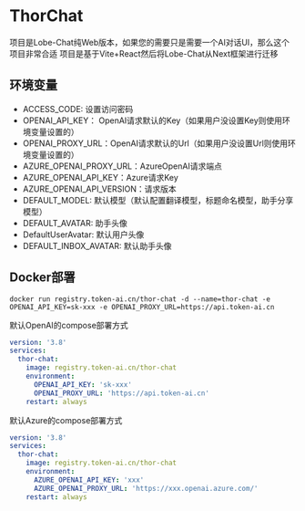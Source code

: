 # ThorChat

项目是Lobe-Chat纯Web版本，如果您的需要只是需要一个AI对话UI，那么这个项目非常合适
项目是基于Vite+React然后将Lobe-Chat从Next框架进行迁移 

## 环境变量

- ACCESS_CODE: 设置访问密码
- OPENAI_API_KEY： OpenAI请求默认的Key（如果用户没设置Key则使用环境变量设置的）
- OPENAI_PROXY_URL：OpenAI请求默认的Url（如果用户没设置Url则使用环境变量设置的）
- AZURE_OPENAI_PROXY_URL：AzureOpenAI请求端点
- AZURE_OPENAI_API_KEY：Azure请求Key
- AZURE_OPENAI_API_VERSION：请求版本
- DEFAULT_MODEL: 默认模型（默认配置翻译模型，标题命名模型，助手分享模型）
- DEFAULT_AVATAR: 助手头像
- DefaultUserAvatar: 默认用户头像
- DEFAULT_INBOX_AVATAR: 默认助手头像


## Docker部署

```shell
docker run registry.token-ai.cn/thor-chat -d --name=thor-chat -e OPENAI_API_KEY=sk-xxx -e OPENAI_PROXY_URL=https://api.token-ai.cn
```

默认OpenAI的compose部署方式

```yml
version: '3.8'
services:
  thor-chat:
    image: registry.token-ai.cn/thor-chat
    environment:
      OPENAI_API_KEY: 'sk-xxx'
      OPENAI_PROXY_URL: 'https://api.token-ai.cn'
    restart: always
```

默认Azure的compose部署方式

```yml
version: '3.8'
services:
  thor-chat:
    image: registry.token-ai.cn/thor-chat
    environment:
      AZURE_OPENAI_API_KEY: 'xxx'
      AZURE_OPENAI_PROXY_URL: 'https://xxx.openai.azure.com/'
    restart: always
```